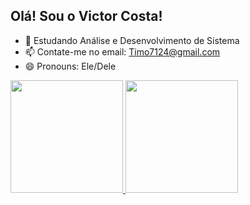 ## Olá! Sou o Victor Costa!

- 🌱 Estudando Análise e Desenvolvimento de Sistema
- 📫 Contate-me no email: Timo7124@gmail.com
- 😄 Pronouns: Ele/Dele

<div>
  <a href="https://github.com/Timo-111">
  <img height="180em" src="https://github-readme-stats.vercel.app/api?username=Timo-111&show_icons=true&theme=cracul&include_all_commits=true&count_private=true"/>
  <img height="180em" src="https://github-readme-stats.vercel.app/api/top-langs/?username=Timo-111&layout=compact&langs_count=16&theme=dracula"/>
</div>
